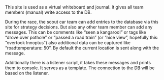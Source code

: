 This site is used as a virtual whiteboard and journal. It gives all team members (manual) write access to the DB.

During the race, the scout car team can add entries to the database via this site for strategy decisions. 
But also any other team member can add any messages. This can be comments like “seen a kangaroo!” or tags like “drove over pothole” or “passed a road train” (or “nice view”, hopefully this: “overtook Innoptus”) also additional data can be captured like “roadtemperature: 50”. 
By default the current location is sent along with the message.

Additionally there is a listener script, it takes these messages and prints them to console. It serves as a template. The connection to the DB will be based on the listener.
